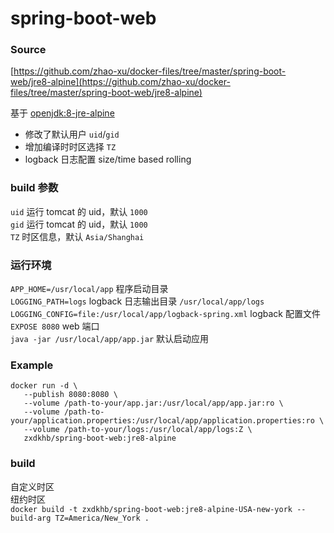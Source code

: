 # spring-boot-web

### Source
[https://github.com/zhao-xu/docker-files/tree/master/spring-boot-web/jre8-alpine](https://github.com/zhao-xu/docker-files/tree/master/spring-boot-web/jre8-alpine)

基于 [openjdk:8-jre-alpine](https://hub.docker.com/_/openjdk/)  
* 修改了默认用户 `uid`/`gid`  
* 增加编译时时区选择 `TZ`  
* logback 日志配置 size/time based rolling  

### build 参数
`uid` 运行 tomcat 的 uid，默认 `1000`  
`gid` 运行 tomcat 的 uid，默认 `1000`  
`TZ` 时区信息，默认 `Asia/Shanghai`  

### 运行环境
`APP_HOME=/usr/local/app` 程序启动目录  
`LOGGING_PATH=logs` logback 日志输出目录 `/usr/local/app/logs`  
`LOGGING_CONFIG=file:/usr/local/app/logback-spring.xml` logback 配置文件  
`EXPOSE 8080` web 端口  
`java -jar /usr/local/app/app.jar` 默认启动应用  

### Example
```console
docker run -d \
   --publish 8080:8080 \
   --volume /path-to-your/app.jar:/usr/local/app/app.jar:ro \
   --volume /path-to-your/application.properties:/usr/local/app/application.properties:ro \
   --volume /path-to-your/logs:/usr/local/app/logs:Z \
   zxdkhb/spring-boot-web:jre8-alpine
```

### build
自定义时区  
纽约时区  
`docker build -t zxdkhb/spring-boot-web:jre8-alpine-USA-new-york --build-arg TZ=America/New_York .`  
